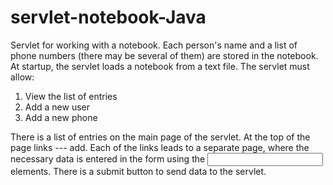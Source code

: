 # servlet-notebook-Java

Servlet for working with a notebook. Each person's name and a list of phone numbers (there may be several of them) are stored in the notebook. At startup, the servlet loads a notebook from a text file. The servlet must allow:
1. View the list of entries
2. Add a new user
3. Add a new phone

There is a list of entries on the main page of the servlet. At the top of the page links --- add. Each of the links leads to a separate page, where the necessary data is entered in the form using the <input type="text" name="username" /> elements. There is a submit button to send data to the servlet.
